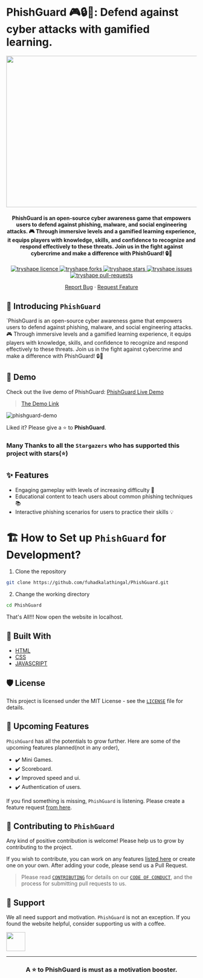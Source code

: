 # PhishGuard 🎮🔒🚀: Defend against cyber attacks with gamified learning.

<p align="center">
<img width="1200px" height="400px" src="https://github.com/fuhadkalathingal/PhishGuard/assets/115918224/0366299b-1da5-489b-8c74-497aa8ae20ee" alt="PhishGuard"/>
<p/>

<h4 align="center">PhishGuard is an open-source cyber awareness game that empowers users to defend against phishing, malware, and social engineering attacks. 🎮 Through immersive levels and a gamified learning experience, it equips players with knowledge, skills, and confidence to recognize and respond effectively to these threats. Join us in the fight against cybercrime and make a difference with PhishGuard! 🔒🚀</h4>

<p align="center">
<a href="https://github.com/fuhadkalathingal/PhishGuard/blob/master/LICENSE" target="blank">
<img src="https://img.shields.io/github/license/fuhadkalathingal/PhishGuard?style=flat-square" alt="tryshape licence" />
</a>
<a href="https://github.com/fuhadkalathingal/PhishGuard/fork" target="blank">
<img src="https://img.shields.io/github/forks/fuhadkalathingal/PhishGuard?style=flat-square" alt="tryshape forks"/>
</a>
<a href="https://github.com/fuhadkalathingal/PhishGuard/stargazers" target="blank">
<img src="https://img.shields.io/github/stars/fuhadkalathingal/PhishGuard?style=flat-square" alt="tryshape stars"/>
</a>
<a href="https://github.com/fuhadkalathingal/PhishGuard/issues" target="blank">
<img src="https://img.shields.io/github/issues/fuhadkalathingal/PhishGuard?style=flat-square" alt="tryshape issues"/>
</a>
<a href="https://github.com/fuhadkalathingal/PhishGuard/pulls" target="blank">
<img src="https://img.shields.io/github/issues-pr/fuhadkalathingal/PhishGuard?style=flat-square" alt="tryshape pull-requests"/>
</a>


<p align="center">
    <a href="https://github.com/fuhadkalathingal/PhishGuard/issues/new/choose">Report Bug</a>
    ·
    <a href="https://github.com/fuhadkalathingal/PhishGuard/issues/new/choose">Request Feature</a>
</p>

## 👋 Introducing `PhishGuard`
`PhishGuard is an open-source cyber awareness game that empowers users to defend against phishing, malware, and social engineering attacks. 🎮 Through immersive levels and a gamified learning experience, it equips players with knowledge, skills, and confidence to recognize and respond effectively to these threats. Join us in the fight against cybercrime and make a difference with PhishGuard! 🔒🚀

## 🚀 Demo
Check out the live demo of PhishGuard: [PhishGuard Live Demo](https://fuhadkalathingal.github.io/PhishGuard/)

> [The Demo Link](https://fuhadkalathingal.github.io/PhishGuard/)

![phishguard-demo](https://github.com/fuhadkalathingal/PhishGuard/assets/115918224/45043d23-79ef-4b14-b741-688c59a7c5ef)


Liked it? Please give a ⭐️ to <b>PhishGuard</b>.

### Many Thanks to all the `Stargazers` who has supported this project with stars(⭐)

## ✨ Features

- Engaging gameplay with levels of increasing difficulty 🚀
- Educational content to teach users about common phishing techniques 📚
- Interactive phishing scenarios for users to practice their skills 💡

# 🏗️ How to Set up `PhishGuard` for Development?

1. Clone the repository

```bash
git clone https://github.com/fuhadkalathingal/PhishGuard.git
```

2. Change the working directory

```bash
cd PhishGuard
```

That's All!!! Now open the website in localhost.

## 🍔 Built With
- [HTML](https://en.m.wikipedia.org/wiki/HTML)
- [CSS](https://en.m.wikipedia.org/wiki/CSS)
- [JAVASCRIPT](https://en.m.wikipedia.org/wiki/JavaScript)

## 🛡️ License
This project is licensed under the MIT License - see the [`LICENSE`](LICENSE) file for details.

## 🦄 Upcoming Features
`PhishGuard` has all the potentials to grow further. Here are some of the upcoming features planned(not in any order),

- ✔️ Mini Games.
- ✔️ Scoreboard.
- ✔️ Improved speed and ui.
- ✔️ Authentication of users.

If you find something is missing, `PhishGuard` is listening. Please create a feature request [from here](https://github.com/fuhadkalathingal/PhishGuard/issues/new/choose).

## 🤝 Contributing to `PhishGuard`
Any kind of positive contribution is welcome! Please help us to grow by contributing to the project.

If you wish to contribute, you can work on any features [listed here](https://github.com/fuhadkalathingal/PhishGuard#-upcoming-features) or create one on your own. After adding your code, please send us a Pull Request.

> Please read [`CONTRIBUTING`](CONTRIBUTING.md) for details on our [`CODE OF CONDUCT`](CODE_OF_CONDUCT.md), and the process for submitting pull requests to us.

## 🙏 Support

We all need support and motivation. `PhishGuard` is not an exception. If you found the website helpful, consider supporting us with a coffee.

<a href="https://bmc.link/PhishGuard">
    <img src="https://cdn.buymeacoffee.com/buttons/v2/default-yellow.png" height="50px">
</a>

---

<h3 align="center">
A ⭐️ to <b>PhishGuard</b> is must as a motivation booster.
</h3>
